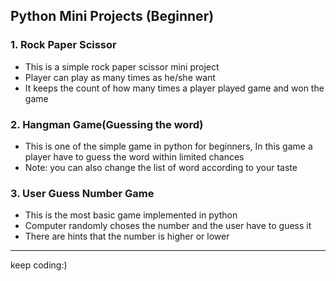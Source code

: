 ## Python Mini Projects (Beginner)
### 1. Rock Paper Scissor
   * This is a simple rock paper scissor mini project 
   * Player can play as many times as he/she want
   * It keeps the count of how many times a player played game and won the game

### 2. Hangman Game(Guessing the word)
   * This is one of the simple game in python for beginners, In this game a player
     have to guess the word within limited chances
   * Note: you can also change the list of word according to your taste

### 3. User Guess Number Game
   * This is the most basic game implemented in python
   * Computer randomly choses the number and the user have to guess it
   * There are hints that the number is higher or lower

---

keep coding:)